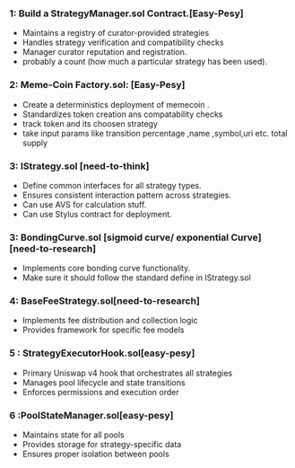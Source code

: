 ### 1: Build a StrategyManager.sol Contract.[Easy-Pesy]
- Maintains a registry of curator-provided strategies
- Handles strategy verification and compatibility checks
- Manager curator reputation and registration.
- probably a count (how much a particular strategy has been used).
### 2: Meme-Coin Factory.sol: [Easy-Pesy] 
- Create a deterministics deployment of memecoin .
- Standardizes token creation ans compatability checks
- track token and its choosen strategy
- take input params like transition percentage ,name ,symbol,uri etc. total supply 

### 3: IStrategy.sol [need-to-think]
- Define common interfaces for all strategy types.
- Ensures consistent interaction pattern across strategies.
- Can use AVS for calculation stuff.
- Can use Stylus contract for deployment.

### 3: BondingCurve.sol [sigmoid curve/ exponential Curve] [need-to-research]
- Implements core bonding curve functionality.
- Make sure it should follow the standard define in IStrategy.sol

### 4:  BaseFeeStrategy.sol[need-to-research]

- Implements fee distribution and collection logic
- Provides framework for specific fee models

### 5 : StrategyExecutorHook.sol[easy-pesy]

- Primary Uniswap v4 hook that orchestrates all strategies
- Manages pool lifecycle and state transitions
- Enforces permissions and execution order

### 6 :PoolStateManager.sol[easy-pesy]

- Maintains state for all pools
- Provides storage for strategy-specific data
- Ensures proper isolation between pools


